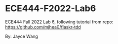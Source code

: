 # ECE444-F2022-Lab6

ECE444 Fall 2022 Lab 6, following tutorial from repo: https://github.com/mjhea0/flaskr-tdd

By: Jayce Wang
